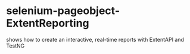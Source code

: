 # selenium-pageobject-ExtentReporting
shows how to create an interactive, real-time reports with ExtentAPI and TestNG

